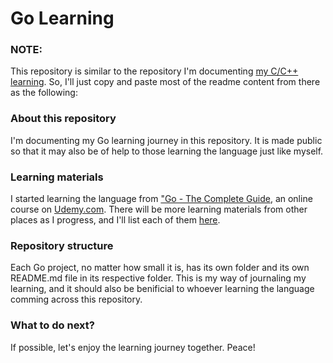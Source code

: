 # Go Learning

### NOTE:
This repository is similar to the repository I'm documenting [my C/C++ learning](https://github.com/pkx8326/learning_C_and_C_plus_plus). So, I'll just copy and paste most of the readme content from there as the following:

### About this repository
I'm documenting my Go learning journey in this repository. It is made public so that it may also be of help to those learning the language just like myself.

### Learning materials
I started learning the language from ["Go - The Complete Guide](https://www.udemy.com/course/go-the-complete-guide/), an online course on [Udemy.com](https://www.udemy.com/). There will be more learning materials from other places as I progress, and I'll list each of them [here]().

### Repository structure
Each Go project, no matter how small it is, has its own folder and its own README.md file in its respective folder. This is my way of journaling my learning, and it should also be benificial to whoever learning the language comming across this repository.

### What to do next?
If possible, let's enjoy the learning journey together. Peace!


